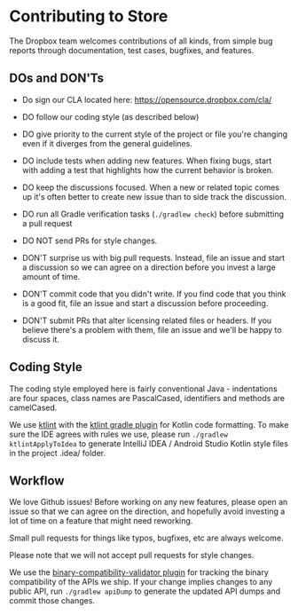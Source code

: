 Contributing to Store
=======================

The Dropbox team welcomes contributions of all kinds, from simple bug reports through documentation, test cases,
bugfixes, and features.

DOs and DON'Ts
--------------
* Do sign our CLA located here: https://opensource.dropbox.com/cla/
* DO follow our coding style (as described below)
* DO give priority to the current style of the project or file you're changing even if it diverges from the general guidelines.
* DO include tests when adding new features. When fixing bugs, start with adding a test that highlights how the current behavior is broken.
* DO keep the discussions focused. When a new or related topic comes up it's often better to create new issue than to side track the discussion.
* DO run all Gradle verification tasks (`./gradlew check`) before submitting a pull request

* DO NOT send PRs for style changes.
* DON'T surprise us with big pull requests. Instead, file an issue and start a discussion so we can agree on a direction before you invest a large amount of time.
* DON'T commit code that you didn't write. If you find code that you think is a good fit, file an issue and start a discussion before proceeding.
* DON'T submit PRs that alter licensing related files or headers. If you believe there's a problem with them, file an issue and we'll be happy to discuss it.


Coding Style
------------

The coding style employed here is fairly conventional Java - indentations are four spaces, class
names are PascalCased, identifiers and methods are camelCased.

We use [ktlint](https://github.com/pinterest/ktlint) with the [ktlint gradle plugin](https://github.com/JLLeitschuh/ktlint-gradle) for Kotlin code formatting.
To make sure the IDE agrees with rules we use, please run `./gradlew ktlintApplyToIdea` to generate IntelliJ IDEA / Android Studio Kotlin style files in the project .idea/ folder.    

Workflow
--------

We love Github issues!  Before working on any new features, please open an issue so that we can agree on the
direction, and hopefully avoid investing a lot of time on a feature that might need reworking.

Small pull requests for things like typos, bugfixes, etc are always welcome.

Please note that we will not accept pull requests for style changes.

We use the [binary-compatibility-validator plugin](https://github.com/Kotlin/binary-compatibility-validator) for tracking the binary compatibility of the APIs we ship.
If your change implies changes to any public API, run `./gradlew apiDump` to generate the updated API dumps and commit those changes.
